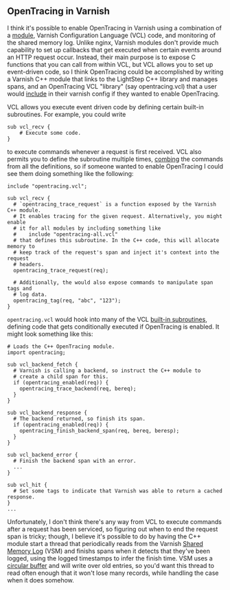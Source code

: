 OpenTracing in Varnish
----------------------

I think it's possible to enable OpenTracing in Varnish using a combination of a
[module](https://varnish-cache.org/docs/trunk/reference/vmod.html), Varnish
Configuration Language (VCL) code, and monitoring of the shared memory log.
Unlike nginx, Varnish modules don't provide much capability to set up callbacks
that get executed when certain events around an HTTP request occur. Instead,
their main purpose is to expose C functions that you can call from within VCL,
but VCL allows you to set up event-driven code, so I think OpenTracing could be
accomplished by writing a Varnish C++ module that links to the LightStep C++
library and manages spans, and an OpenTracing VCL "library" (say
opentracing.vcl) that a user would
[include](http://www.varnish-cache.org/docs/4.0/reference/vcl.html#include-statement)
in their varnish config if they wanted to enable OpenTracing.

VCL allows you execute event driven code by defining certain built-in subroutines.
For example, you could write

```vcl
sub vcl_recv {
    # Execute some code.
}
```

to execute commands whenever a request is first received. VCL also permits you to
define the subroutine multiple times,
[combing](http://www.varnish-cache.org/docs/4.0/reference/vcl.html#multiple-subroutines)
the commands from all the definitions, so if someone wanted to enable OpenTracing
I could see them doing something like the following:

```vcl
include "opentracing.vcl";

sub vcl_recv {
  # `opentracing_trace_request` is a function exposed by the Varnish C++ module.
  # It enables tracing for the given request. Alternatively, you might enable
  # it for all modules by including something like
  #    include "opentracing-all.vcl"
  # that defines this subroutine. In the C++ code, this will allocate memory to
  # keep track of the request's span and inject it's context into the request
  # headers.
  opentracing_trace_request(req);

  # Additionally, the would also expose commands to manipulate span tags and
  # log data.
  opentracing_tag(req, "abc", "123");
}
```

`opentracing.vcl` would hook into many of the VCL [built-in
subroutines](https://varnish-cache.org/docs/trunk/users-guide/vcl-built-in-subs.html),
defining code that gets conditionally executed if OpenTracing is enabled. It
might look something like this:

```vcl
# Loads the C++ OpenTracing module.
import opentracing;

sub vcl_backend_fetch {
  # Varnish is calling a backend, so instruct the C++ module to 
  # create a child span for this.
  if (opentracing_enabled(req)) {
    opentracing_trace_backend(req, bereq);
  }
}

sub vcl_backend_response {
  # The backend returned, so finish its span.
  if (opentracing_enabled(req)) {
    opentracing_finish_backend_span(req, bereq, beresp);
  }
}

sub vcl_backend_error {
  # Finish the backend span with an error.
  ...
}

sub vcl_hit {
  # Set some tags to indicate that Varnish was able to return a cached response.
}
...
```

Unfortunately, I don't think there's any way from VCL to execute commands after
a request has been serviced, so figuring out when to end the request span is
tricky; though, I believe it's possible to do by having the C++ module start a
thread that periodically reads from the Varnish [Shared Memory
Log](https://varnish-cache.org/docs/trunk/reference/vsm.html) (VSM) and finishs
spans when it detects that they've been logged, using the logged timestamps to
infer the finish time. VSM uses a [circular
buffer](https://info.varnish-software.com/blog/varnish-shared-memory-log-errors-and-solutions)
and will write over old entries, so you'd want this thread to read often enough
that it won't lose many records, while handling the case when it does somehow.
